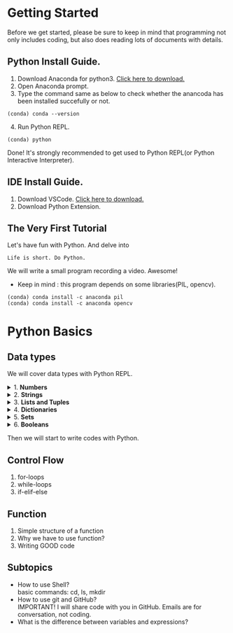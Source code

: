 # Getting Started

Before we get started, please be sure to keep in mind that programming not only includes coding, but also does reading lots of documents with details.

## Python Install Guide.

1. Download Anaconda for python3.
[Click here to download.](https://www.anaconda.com/distribution/)
2. Open Anaconda prompt.
3. Type the command same as below to check whether the anancoda has been installed succefully or not.

```
(conda) conda --version
```

4. Run Python REPL.
```
(conda) python
```

Done! It's strongly recommended to get used to Python REPL(or Python Interactive Interpreter).

## IDE Install Guide.

1. Download VSCode.
[Click here to download.](https://code.visualstudio.com)
2. Download Python Extension.

## The Very First Tutorial

Let's have fun with Python. And delve into
```
Life is short. Do Python.
```

We will write a small program recording a video. Awesome!
* Keep in mind : this program depends on some libraries(PIL, opencv).

```
(conda) conda install -c anaconda pil 
(conda) conda install -c anaconda opencv
```


# Python Basics

## Data types

We will cover data types with Python REPL.

<details><summary>1. <b>Numbers</b></summary>
<ol>
    <li>Assignment</li>
    <li>Arithmetic Operation</li>
    <li>Operator Priority</li>
</ol>
</details>

<details><summary>2. <b>Strings</b></summary>
<ol>
    <li>Representation</li>
    <li>String Operation</li>
    <li>Indexing</li>
    <li>Slicing</li>
    <li>Formatting</li>
    <li>Methods</li>
</ol>
</details>

<details><summary>3. <b>Lists and Tuples</b></summary>
<ol>
    <li>Representation</li>
    <li>List Operation</li>
    <li>Indexing</li>
    <li>Slicing</li>
    <li>Methods</li>
    <li>Diffence between List and Tuples</li>
</ol>
</details>

<details><summary>4. <b>Dictionaries</b></summary>
<ol>
    <li>Representation</li>
    <li>Key-Value Pair</li>
    <li>Methods</li>
</ol>
</details>

<details><summary>5. <b>Sets</b></summary>
<ol>
    <li>Representation</li>
    <li>What is Set mathematically?</li>
    <li>Methods</li>
</ol>
</details>

<details><summary>6. <b>Booleans</b></summary>
<ol>
    <li>True and False</li>
    <li>Boolean Features of Data</li>
    <li>Boolean Operation</li>
</ol>
</details>

Then we will start to write codes with Python.

## Control Flow
1. for-loops
2. while-loops
3. if-elif-else

## Function
1. Simple structure of a function
2. Why we have to use function?
3. Writing GOOD code

## Subtopics

* How to use Shell?  
    basic commands: cd, ls, mkdir
* How to use git and GitHub?  
    IMPORTANT! I will share code with you in GitHub. Emails are for conversation, not coding.
* What is the difference between variables and expressions?